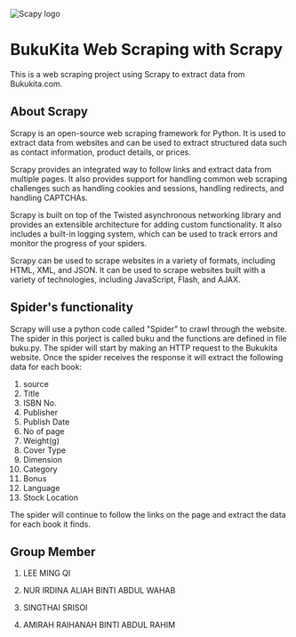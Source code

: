 ![Scapy logo](https://scrapy.org/img/scrapylogo.png)

# BukuKita Web Scraping with Scrapy

This is a web scraping project using Scrapy to extract data from Bukukita.com.

## About Scrapy

Scrapy is an open-source web scraping framework for Python. 
It is used to extract data from websites and can be used to extract structured data such as contact information, product details, or prices.

Scrapy provides an integrated way to follow links and extract data from multiple pages. 
It also provides support for handling common web scraping challenges such as handling cookies and sessions, handling redirects, and handling CAPTCHAs.

Scrapy is built on top of the Twisted asynchronous networking library and provides an extensible architecture for adding custom functionality. 
It also includes a built-in logging system, which can be used to track errors and monitor the progress of your spiders.

Scrapy can be used to scrape websites in a variety of formats, including HTML, XML, and JSON. 
It can be used to scrape websites built with a variety of technologies, including JavaScript, Flash, and AJAX.


## Spider's functionality
Scrapy will use a python code called "Spider" to crawl through the website. The spider in this porject is called buku and the functions are defined in file buku.py. The spider will start by making an HTTP request to the Bukukita website. Once the spider receives the response it will extract the following data for each book:

1. source	
2. Title
3. ISBN No.	
4. Publisher	
5. Publish Date	
6. No of page	
7. Weight(g)
8. Cover Type
9. Dimension
10. Category
11. Bonus	
12. Language	
13. Stock Location

The spider will continue to follow the links on the page and extract the data for each book it finds.


## Group Member
1. LEE MING QI

2. NUR IRDINA ALIAH BINTI ABDUL WAHAB

3. SINGTHAI SRISOI

4. AMIRAH RAIHANAH BINTI ABDUL RAHIM



